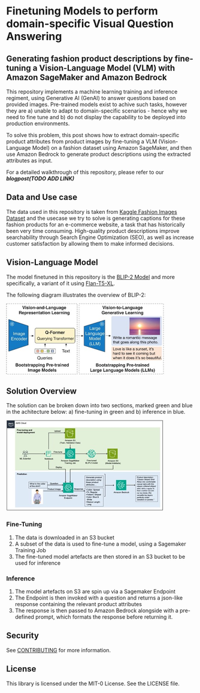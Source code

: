# Finetuning Models to perform domain-specific Visual Question Answering

## Generating fashion product descriptions by fine-tuning a Vision-Language Model (VLM) with Amazon SageMaker and Amazon Bedrock

This repository implements a machine learning training and inference regiment, using Generative AI (GenAI) to answer questions based on provided images. Pre-trained models exist to achive such tasks, however they are a) unable to adapt to domain-specific scenarios - hence why we need to fine tune and b) do not display the capability to be deployed into production environments.

To solve this problem, this post shows how to extract domain-specific product attributes from product images by fine-tuning a VLM (Vision-Language Model) on a fashion dataset using Amazon SageMaker, and then use Amazon Bedrock to generate product descriptions using the extracted attributes as input.

For a detailed walkthrough of this repository, please refer to our ***blogpost(TODO ADD LINK)***

## Data and Use case

The data used in this repository is taken from [Kaggle Fashion Images Dataset](https://www.kaggle.com/datasets/paramaggarwal/fashion-product-images-dataset) and the usecase we try to solve is  generating captions for these fashion products for an e-commerce website, a task that has historically been very time consuming. High-quality product descriptions improve searchability through Search Engine Optimization (SEO), as well as increase customer satisfaction by allowing them to make informed decisions.

## Vision-Language Model

The model finetuned in this repository is the [BLIP-2 Model](https://arxiv.org/abs/2301.12597) and more specifically, a variant of it using [Flan-T5-XL](https://huggingface.co/Salesforce/blip2-flan-t5-xl).

The following diagram illustrates the overview of BLIP-2:

![Blip-2 Diagram](./diagrams/blip-2.jpg)

## Solution Overview

The solution can be broken down into two sections, marked green and blue in the achitecture below: a) fine-tuning in green and b) inference in blue.

![Solution Overview](./diagrams/solution_overview.jpg)

### Fine-Tuning

1. The data is downloaded in an S3 bucket
2. A subset of the data is used to fine-tune a model, using a Sagemaker Training Job
3. The fine-tuned model artefacts are then stored in an S3 bucket to be used for inference

### Inference

1. The model artefacts on S3 are spin up via a Sagemaker Endpoint
2. The Endpoint is then invoked with a question and returns a json-like response containing the relevant product attributes
3. The response is then passed to Amazon Bedrock alongside with a pre-defined prompt, which formats the response before returning it.

## Security

See [CONTRIBUTING](CONTRIBUTING.md#security-issue-notifications) for more information.

## License

This library is licensed under the MIT-0 License. See the LICENSE file.
